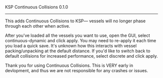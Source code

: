 KSP Continuous Collisions 0.1.0
_______________________________

This adds Continuous Collisions to KSP— vessels will no longer phase through each other when active. 

After you've loaded all the vessels you want to use, open the GUI, select continuous-dynamic and click apply. You may need to re-apply it each time you load a quick save. It's unknown how this interacts with vessel packing/unpacking at the default distance. If you'd like to switch back to default collisions for increased performance, select discrete and click apply.

Thank you for using Continuous Collisions. This is VERY early in devlopment, and thus we are not responsible for any crashes or issues.
